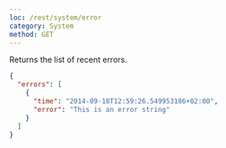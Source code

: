 ```yaml
---
loc: /rest/system/error
category: System
method: GET
---
```


Returns the list of recent errors.

```json
{
  "errors": [
    {
      "time": "2014-09-18T12:59:26.549953186+02:00",
      "error": "This is an error string"
    }
  ]
}
```

